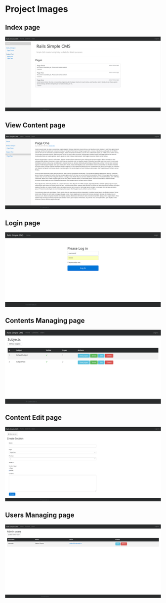 Project Images
================

## Index page

![Index page](index.png)


## View Content page

![View Content page](page_view.png)


## Login page

![Login page](login.png)


## Contents Managing page

![Content Managing page](contents_manage.png)


## Content Edit page

![Content Edit page](contents_edit.png)


## Users Managing page

![User Managing page](users_manage.png)




